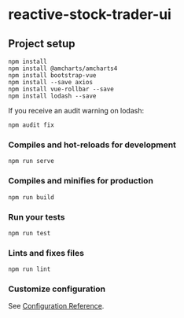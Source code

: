 # reactive-stock-trader-ui

## Project setup
```
npm install
npm install @amcharts/amcharts4
npm install bootstrap-vue
npm install --save axios
npm install vue-rollbar --save
npm install lodash --save
```

If you receive an audit warning on lodash:

```
npm audit fix
```

### Compiles and hot-reloads for development
```
npm run serve
```

### Compiles and minifies for production
```
npm run build
```

### Run your tests
```
npm run test
```

### Lints and fixes files
```
npm run lint
```

### Customize configuration
See [Configuration Reference](https://cli.vuejs.org/config/).
